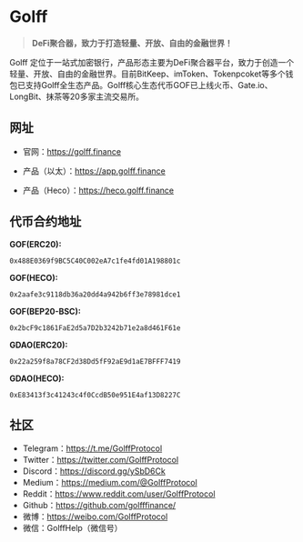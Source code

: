 # Golff

> **DeFi聚合器，致力于打造轻量、开放、自由的金融世界！**

Golff 定位于一站式加密银行，产品形态主要为DeFi聚合器平台，致力于创造一个轻量、开放、自由的金融世界。目前BitKeep、imToken、Tokenpcoket等多个钱包已支持Golff全生态产品。Golff核心生态代币GOF已上线火币、Gate.io、LongBit、抹茶等20多家主流交易所。


## 网址

- 官网：https://golff.finance

- 产品（以太）：https://app.golff.finance

- 产品（Heco）：https://heco.golff.finance


## 代币合约地址

**GOF(ERC20):** 
```
0x488E0369f9BC5C40C002eA7c1fe4fd01A198801c
```
**GOF(HECO):**
```
0x2aafe3c9118db36a20dd4a942b6ff3e78981dce1
```
**GOF(BEP20-BSC):** 
```
0x2bcF9c1861FaE2d5a7D2b3242b71e2a8d461F61e
```
**GDAO(ERC20):**
```
0x22a259f8a78CF2d38Dd5fF92aE9d1aE7BFFF7419
```
**GDAO(HECO):**
```
0xE83413f3c41243c4f0CcdB50e951E4af13D8227C
```

## 社区
- Telegram：https://t.me/GolffProtocol
- Twitter：https://twitter.com/GolffProtocol
- Discord：https://discord.gg/ySbD6Ck
- Medium：https://medium.com/@GolffProtocol
- Reddit：https://www.reddit.com/user/GolffProtocol
- Github：https://github.com/golfffinance/
- 微博：https://weibo.com/GolffProtocol
- 微信：GolffHelp（微信号）